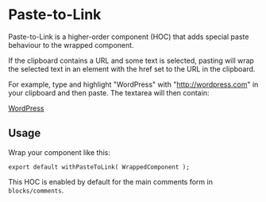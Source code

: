 # Paste-to-Link

Paste-to-Link is a higher-order component (HOC) that adds special paste behaviour to the wrapped component.

If the clipboard contains a URL and some text is selected, pasting will wrap the selected text in an
<a> element with the href set to the URL in the clipboard.

For example, type and highlight "WordPress" with "http://wordpress.com" in your clipboard and then paste.
The textarea will then contain:

<a href="http://wordpress.com">WordPress</a>

## Usage

Wrap your component like this:

```
export default withPasteToLink( WrappedComponent );
```

This HOC is enabled by default for the main comments form in `blocks/comments`.
